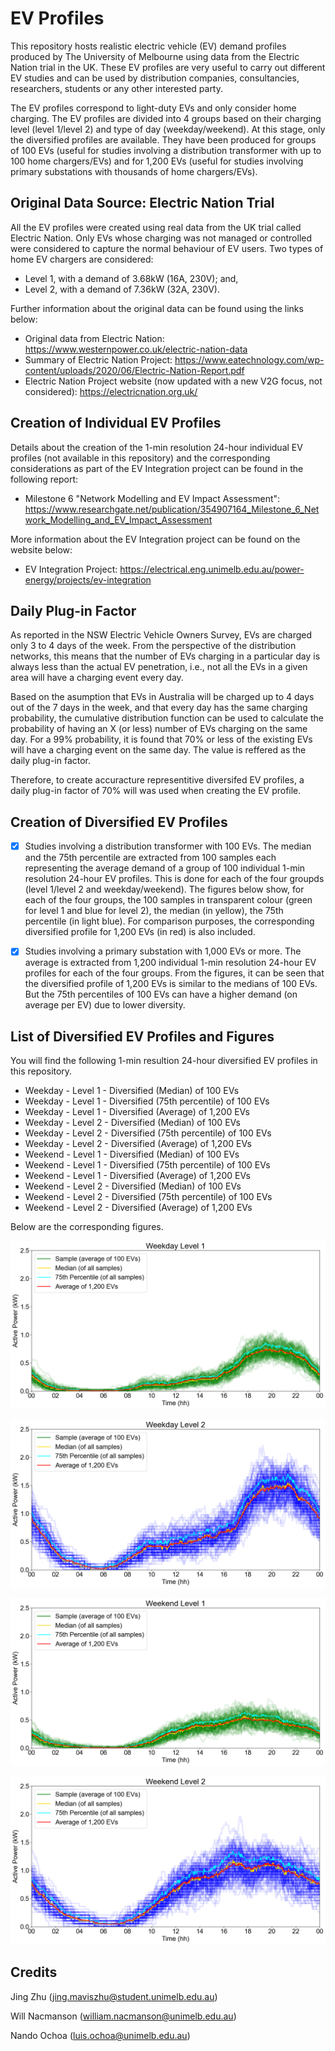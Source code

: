 # EV Profiles
This repository hosts realistic electric vehicle (EV) demand profiles produced by The University of Melbourne using data from the Electric Nation trial in the UK. These EV profiles are very useful to carry out different EV studies and can be used by distribution companies, consultancies, researchers, students or any other interested party.

The EV profiles correspond to light-duty EVs and only consider home charging. The EV profiles are divided into 4 groups based on their charging level (level 1/level 2) and type of day (weekday/weekend). At this stage, only the diversified profiles are available. They have been produced for groups of 100 EVs (useful for studies involving a distribution transformer with up to 100 home chargers/EVs) and for 1,200 EVs (useful for studies involving primary substations with thousands of home chargers/EVs).

## Original Data Source: Electric Nation Trial 
All the EV profiles were created using real data from the UK trial called Electric Nation. Only EVs whose charging was not managed or controlled were considered to capture the normal behaviour of EV users. Two types of home EV chargers are considered:
*	Level 1, with a demand of 3.68kW (16A, 230V); and,
*	Level 2, with a demand of 7.36kW (32A, 230V).

Further information about the original data can be found using the links below:
* Original data from Electric Nation: https://www.westernpower.co.uk/electric-nation-data
* Summary of Electric Nation Project: https://www.eatechnology.com/wp-content/uploads/2020/06/Electric-Nation-Report.pdf
* Electric Nation Project website (now updated with a new V2G focus, not considered): https://electricnation.org.uk/

## Creation of Individual EV Profiles
Details about the creation of the 1-min resolution 24-hour individual EV profiles (not available in this repository) and the corresponding considerations as part of the EV Integration project can be found in the following report:
* Milestone 6 "Network Modelling and EV Impact Assessment": https://www.researchgate.net/publication/354907164_Milestone_6_Network_Modelling_and_EV_Impact_Assessment


More information about the EV Integration project can be found on the website below:
* EV Integration Project: https://electrical.eng.unimelb.edu.au/power-energy/projects/ev-integration

##	Daily Plug-in Factor
As reported in the NSW Electric Vehicle Owners Survey, EVs are charged only 3 to 4 days of the week. From the perspective of the distribution networks, this means that the number of EVs charging in a particular day is always less than the actual EV penetration, i.e., not all the EVs in a given area will have a charging event every day.

Based on the asumption that EVs in Australia will be charged up to 4 days out of the 7 days in the week, and that every day has the same charging probability, the cumulative distribution function can be used to calculate the probability of having an X (or less) number of EVs charging on the same day. For a 99% probability, it is found that 70% or less of the existing EVs will have a charging event on the same day. The value is reffered as the daily plug-in factor.  

Therefore, to create accuracture representitive diversifed EV profiles, a daily plug-in factor of 70% will was used when creating the EV profile.

## Creation of Diversified EV Profiles
* [x] Studies involving a distribution transformer with 100 EVs. The median and the 75th percentile are extracted from 100 samples each representing the average demand of a group of 100 individual 1-min resolution 24-hour EV profiles. This is done for each of the four groupds (level 1/level 2 and weekday/weekend). The figures below show, for each of the four groups, the 100 samples in transparent colour (green for level 1 and blue for level 2), the median (in yellow), the 75th percentile (in light blue). For comparison purposes, the corresponding diversified profile for 1,200 EVs (in red) is also included.

* [x] Studies involving a primary substation with 1,000 EVs or more. The average is extracted from 1,200 individual 1-min resolution 24-hour EV profiles for each of the four groups. From the figures, it can be seen that the diversified profile of 1,200 EVs is similar to the medians of 100 EVs. But the 75th percentiles of 100 EVs can have a higher demand (on average per EV) due to lower diversity.

## List of Diversified EV Profiles and Figures
You will find the following 1-min resultion 24-hour diversified EV profiles in this repository.
* Weekday - Level 1 - Diversified (Median) of 100 EVs
* Weekday - Level 1 - Diversified (75th percentile) of 100 EVs
* Weekday - Level 1 - Diversified (Average) of 1,200 EVs
* Weekday - Level 2 - Diversified (Median) of 100 EVs
* Weekday - Level 2 - Diversified (75th percentile) of 100 EVs
* Weekday - Level 2 - Diversified (Average) of 1,200 EVs
* Weekend - Level 1 - Diversified (Median) of 100 EVs
* Weekend - Level 1 - Diversified (75th percentile) of 100 EVs
* Weekend - Level 1 - Diversified (Average) of 1,200 EVs
* Weekend - Level 2 - Diversified (Median) of 100 EVs
* Weekend - Level 2 - Diversified (75th percentile) of 100 EVs
* Weekend - Level 2 - Diversified (Average) of 1,200 EVs

Below are the corresponding figures.

![weekday-level1](https://github.com/Team-Nando/EV-Demand-Profiles/blob/main/Images/weekday-level1.png?raw=true)

![weekday-level2](https://github.com/Team-Nando/EV-Demand-Profiles/blob/main/Images/weekday-level2.png?raw=true)

![weekend-level1](https://github.com/Team-Nando/EV-Demand-Profiles/blob/main/Images/weekend-level1.png?raw=true)

![weekend-level2](https://github.com/Team-Nando/EV-Demand-Profiles/blob/main/Images/weekend-level2.png?raw=true)

## Credits
Jing Zhu (jing.maviszhu@student.unimelb.edu.au)

Will Nacmanson (william.nacmanson@unimelb.edu.au)

Nando Ochoa (luis.ochoa@unimelb.edu.au)
